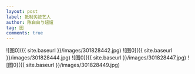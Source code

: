 ```yaml
---
layout: post
label: 抵制劣迹艺人
author: 陈白白与妞妞
tag: 图
comments: true
---
```



![图0]({{ site.baseurl }}/images/301828442.jpg)
![图0]({{ site.baseurl }}/images/301828444.jpg)
![图0]({{ site.baseurl }}/images/301828447.jpg)
![图0]({{ site.baseurl }}/images/301828449.jpg)